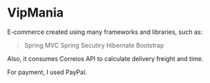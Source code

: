 # VipMania

E-commerce created using many frameworks and libraries, such as:
  > Spring MVC
  > Spring Secutiry
  > Hibernate
  > Bootstrap

Also, it consumes Correios API to calculate delivery freight and time.

For payment, I used PayPal.
